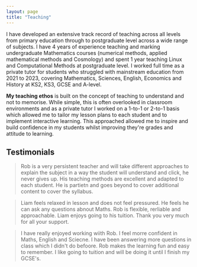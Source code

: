 ```yaml
---
layout: page
title: "Teaching"
---
```


I have developed an extensive track record of teaching across all levels from primary education through to postgraduate level across a wide range of subjects. I have 4 years of experience teaching and marking undergraduate Mathematics courses (numerical methods, applied mathematical methods and Cosmology) and spent 1 year teaching Linux and Computational Methods at postgraduate level. I worked full time as a private tutor for students who struggled with mainstream education from 2021 to 2023, covering Mathematics, Sciences, English, Economics and History at KS2, KS3, GCSE and A-level. 

**My teaching ethos** is built on the concept of teaching to understand and not to memorise. While simple, this is often overlooked in classroom environments and as a private tutor I worked on a 1-to-1 or 2-to-1 basis which allowed me to tailor my lesson plans to each student and to implement interactive learning. This approached allowed me to inspire and build confidence in my students whilst improving they're grades and attitude to learning. 

## Testimonials
> Rob is a very persistent teacher and will take different approaches to explain the subject in a way the student will understand and click, he never gives up. His teaching methods are excellent and adapted to each student. He is partietn and goes beyond to cover additional content to cover the syllabus.

 > Liam feels relaxed in lesson and does not feel pressured. He feels he can ask any questions abnout Maths. Rob is flexible, rerliable and approachable. Liam enjoys going to his tuition. Thank you very much for all your support.

> I have really enjoyed working wiith Rob. I feel morre confident in Maths, English and Sciecne. I have been answering more questions in class which I didn't do befoore. Rob makes the learning fun and easy to remember. I like going to tuition and will be doing it until I finish my GCSE's.


